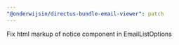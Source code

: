 ```yaml
---
"@onderwijsin/directus-bundle-email-viewer": patch
---
```


Fix html markup of notice component in EmailListOptions
